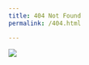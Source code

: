 ```yaml
---
title: 404 Not Found
permalink: /404.html

---
```





![](http://karcianki.pl/pics/games/dt/go/missinginaction.jpg)
